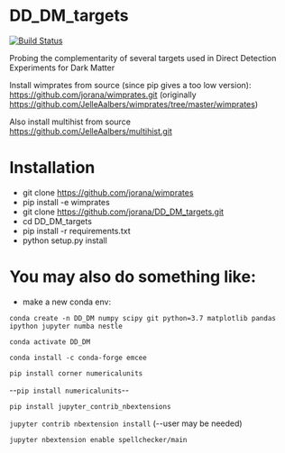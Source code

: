 # DD_DM_targets
[![Build Status](https://travis-ci.com/jorana/DD_DM_targets.svg?token=2MSppqzrkto9C3uuoWiK&branch=master)](https://travis-ci.com/jorana/DD_DM_targets)

Probing the complementarity of several targets used in Direct Detection Experiments for Dark Matter

Install wimprates from source (since pip gives a too low version):
<https://github.com/jorana/wimprates.git> (originally <https://github.com/JelleAalbers/wimprates/tree/master/wimprates>)

Also install multihist from source
https://github.com/JelleAalbers/multihist.git

# Installation
- git clone https://github.com/jorana/wimprates
- pip install -e wimprates
- git clone https://github.com/jorana/DD_DM_targets.git
- cd DD_DM_targets
- pip install -r requirements.txt
- python setup.py install

# You may also do something like:
 - make a new conda env:

``conda create -n DD_DM numpy scipy git python=3.7 matplotlib pandas ipython jupyter numba nestle``

``conda activate DD_DM``

``conda install -c conda-forge emcee`` 

``pip install corner numericalunits``

--``pip install numericalunits``--

``pip install jupyter_contrib_nbextensions``

``jupyter contrib nbextension install`` (--user may be needed)

``jupyter nbextension enable spellchecker/main``

